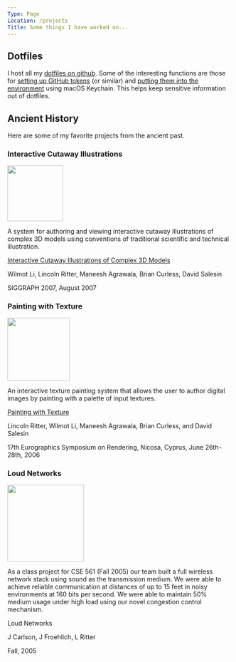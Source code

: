 ```yaml
---
Type: Page
Location: /projects
Title: Some things I have worked on...
---
```


## Dotfiles

I host all my [dotfiles on github](https://github.com/lritter/dotfiles). Some of
the interesting functions are those for [setting up GitHub tokens](https://github.com/lritter/dotfiles/blob/master/bin/setup_github_security_token.sh)
(or similar) and [putting them into the environment](https://github.com/lritter/dotfiles/blob/master/bash/bash_env#L68)
using macOS Keychain. This helps keep sensitive information out of dotfiles.

## Ancient History

Here are some of my favorite projects from the ancient past.

### Interactive Cutaway Illustrations
<img src="/media/projects/wheelneck.png" style="height: 124.8px;"/>

A system for authoring and viewing interactive cutaway illustrations of complex 3D models using conventions of traditional scientific and technical illustration.


<div class="cite">
  <a href="http://vis.berkeley.edu/papers/cutaways/">Interactive Cutaway Illustrations of Complex 3D Models</a>

  Wilmot Li, Lincoln Ritter, Maneesh Agrawala, Brian Curless, David Salesin

  SIGGRAPH 2007, August 2007
</div>

### Painting with Texture
<img src="/media/projects/tree-result-thumbnail.png" style="height: 140.4px;"/>

An interactive texture painting system that allows the user to author digital
images by painting with a palette of input textures.

<div class="cite">
  <a href="http://grail.cs.washington.edu/projects/painting-with-texture/">Painting with Texture</a>

  Lincoln Ritter, Wilmot Li, Maneesh Agrawala, Brian Curless, and David Salesin

  17th Eurographics Symposium on Rendering, Nicosa, Cyprus, June 26th-28th, 2006
</div>


### Loud Networks

<img src="/media/projects/loud_networks_screenshot.png" style="height: 171.6px; border:0; padding: 0;"/>

As a class project for CSE 561 (Fall 2005) our team built a full wireless
network stack using sound as the transmission  medium. We were able to achieve
reliable communication at distances of up to 15 feet in noisy environments at
160 bits per second. We were able to maintain 50% medium usage under high load
using our novel congestion control mechanism.

<div class="cite">
  Loud Networks

  J Carlson, J Froehlich, L Ritter

  Fall, 2005
</div>
